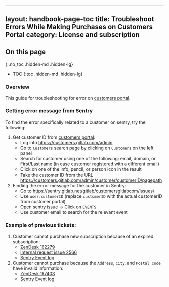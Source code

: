 ---
layout: handbook-page-toc
title: Troubleshoot Errors While Making Purchases on Customers Portal
category: License and subscription
--

## On this page
{:.no_toc .hidden-md .hidden-lg}

- TOC
{:toc .hidden-md .hidden-lg}

### Overview

This guide for troubleshooting for error on [customers portal](https://customers.gitlab.com/customers/sign_in). 

### Getting error message from Sentry

To find the error specifically related to a customer on sentry, try the following:

1. Get customer ID from [customers portal](https://customers.gitlab.com/customers/sign_in):
   - Log into https://customers.gitlab.com/admin
   - Go to `Customers` search page by clicking on `Customers` on the left panel
   - Search for customer using one of the following: email, domain, or First/Last name (in case customer registered with a different email)
   - Click on one of the info, pencil, or person icon in the result
   - Take the customer ID from the URL https://customers.gitlab.com/admin/customer/customerID/pagepath
1. Finding the errror message for the customer in Sentry:
   - Go to https://sentry.gitlab.net/gitlab/customersgitlabcom/issues/
   - Use `user:customerID` (replace `customerID` with the actual customerID from customer portal)
   - Open sentry issue → Click on `EVENTS`
   - Use customer email to search for the relevant event

### Example of previous tickets:

1. Customer cannot purchase new subscription because of an expired subscription:
   - [ZenDesk 162279](https://gitlab.zendesk.com/agent/tickets/162279)
   - [Internal request issue 2566](https://gitlab.com/gitlab-com/support/internal-requests/-/issues/2566)
   - [Sentry Event log](https://sentry.gitlab.net/gitlab/customersgitlabcom/issues/1181887/events/31651984/)
1. Customer cannot purchase because the `Address`, `City`, and `Postal code` have invalid information:
   - [ZenDesk 167403](https://gitlab.zendesk.com/agent/tickets/167403)
   - [Sentry Event log](https://sentry.gitlab.net/gitlab/customersgitlabcom/issues/1211792/events/32521404/)
